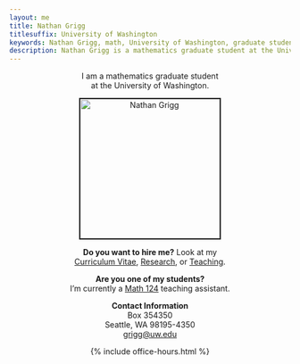 ```yaml
---
layout: me
title: Nathan Grigg
titlesuffix: University of Washington
keywords: Nathan Grigg, math, University of Washington, graduate student, contact, email, courses, teaching, research, algebraic geometry
description: Nathan Grigg is a mathematics graduate student at the University of Washington. These pages contain his contact, research, and teaching information.
---
```


<div style="text-align: center">

<p>I am a mathematics graduate student<br />
 at the University of Washington.</p>

<img width="250" style="border:2px solid" alt="Nathan Grigg" src="{{ site.url }}/files/img/nathangrigg.jpeg">

<p><strong>Do you want to hire me?</strong>
Look at my<br />
<a href="Nathan-Grigg-CV.pdf">Curriculum Vitae</a>,
<a href="research">Research</a>, or
<a href="teaching">Teaching</a>.</p>

<p><strong>Are you one of my students?</strong><br /> I’m currently a <a href="math307/au12/">Math 124</a> teaching assistant.</p>


<p><strong>Contact Information</strong><br/>
Box 354350<br/>
Seattle, WA 98195-4350<br/>
<a href="&#x6D;a&#x69;&#x6C;&#x74;&#x6F;:&#103;&#114;&#x69;&#103;&#x67;&#64;&#117;w&#x2E;&#101;&#100;&#x75;">&#103;&#114;&#x69;&#103;&#x67;&#64;&#117;w&#x2E;&#101;&#100;&#x75;</a></p>

<p>{% include office-hours.html %}</p>

</div>


